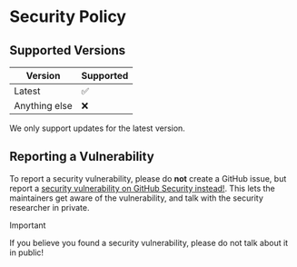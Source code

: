 # Security Policy

## Supported Versions

| Version       | Supported          |
| ------------- | ------------------ |
| Latest        | :white_check_mark: |
| Anything else | :x:                |

We only support updates for the latest version.

## Reporting a Vulnerability

To report a security vulnerability, please do **not** create a GitHub issue, but report a [security vulnerability on GitHub Security instead!](https://github.com/Pixium/FindShop/security/advisories).
This lets the maintainers get aware of the vulnerability, and talk with the security researcher in private.

> [!IMPORTANT]
> If you believe you found a security vulnerability, please do not talk about it in public!
